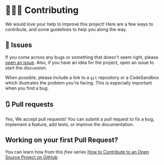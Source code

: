 # 👨🏼‍💻 Contributing

We would love your help to improve this project! Here are a few ways to contribute, and some guidelines to help you along the way.

## 🐛 Issues

If you come across any bugs or something that doesn't seem right, please [open an issue](https://github.com/mhdcodes/tryphp/issues). Also, if you have an idea for the project, open an issue to start the discussion.

When possible, please include a link to a `git` repository or a CodeSandbox which illustrates the problem you're facing. This is especially important when you find a bug.

## 🔃 Pull requests

Yes, We accept pull requests! You can submit a pull request to fix a bug, implement a feature, add tests, or improve the documentation.

## Working on your first Pull Request?

You can learn how from this _free_ series [How to Contribute to an Open Source Project on GitHub](https://kcd.im/pull-request)

